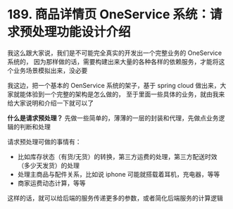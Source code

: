 # 189. 商品详情页 OneService 系统：请求预处理功能设计介绍
我这么跟大家说，我们是不可能完全真实的开发出一个完整业务的 OneService 系统的，
因为那样做的话，需要构建出来大量的各种各样的依赖服务，才能将这个业务场景模拟出来，没必要

我这边，把一个基本的 OenService 系统的架子，基于 spring cloud 做出来，大家就能体验到一个完整的架构是怎么做的，
至于里面一些具体的业务，就由我来给大家说明和介绍一下就可以了

**什么是请求预处理？** 先做一些简单的，薄薄的一层的封装和代理，先做点业务逻辑的判断和处理

请求预处理可做的事情有：

- 比如库存状态（有货/无货）的转换，第三方运费的处理，第三方配送时效（多少天发货）的处理
- 处理主商品与配件关系，比如说 iphone 可能就搭载着耳机，充电器，等等
- 商家运费动态计算，等等

这样的话，就可以给后端的服务传递更多的参数，或者简化后端服务的计算逻辑


<iframe  height="500px" width="100%" frameborder=0 allowfullscreen="true" :src="$withBase('/ads.html')"></iframe>